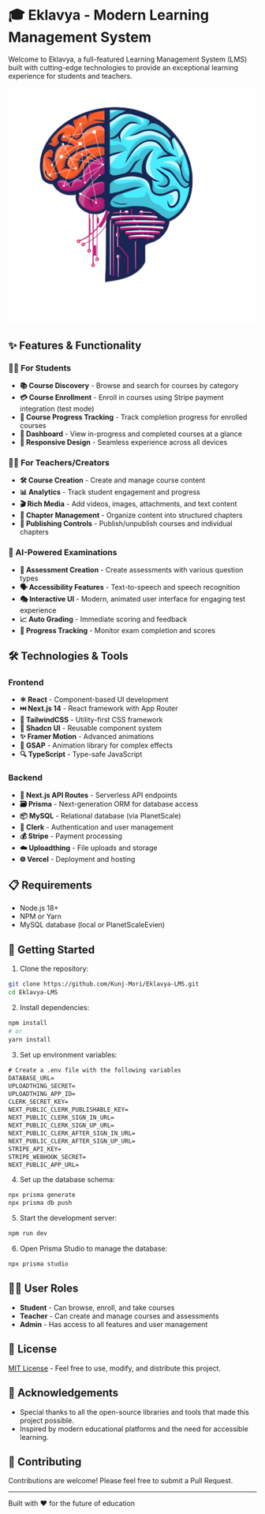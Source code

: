 # 🎓 Eklavya - Modern Learning Management System

Welcome to Eklavya, a full-featured Learning Management System (LMS) built with cutting-edge technologies to provide an exceptional learning experience for students and teachers.

![Eklavya LMS Platform](public/logo.png)

## ✨ Features & Functionality

### 👨‍🎓 For Students
- **📚 Course Discovery** - Browse and search for courses by category
- **💳 Course Enrollment** - Enroll in courses using Stripe payment integration (test mode)
- **📝 Course Progress Tracking** - Track completion progress for enrolled courses
- **🎯 Dashboard** - View in-progress and completed courses at a glance
- **📱 Responsive Design** - Seamless experience across all devices

### 👨‍🏫 For Teachers/Creators
- **🛠️ Course Creation** - Create and manage course content
- **📊 Analytics** - Track student engagement and progress
- **🎬 Rich Media** - Add videos, images, attachments, and text content
- **📑 Chapter Management** - Organize content into structured chapters
- **🔄 Publishing Controls** - Publish/unpublish courses and individual chapters

### 🧠 AI-Powered Examinations
- **📝 Assessment Creation** - Create assessments with various question types
- **🗣️ Accessibility Features** - Text-to-speech and speech recognition
- **🎭 Interactive UI** - Modern, animated user interface for engaging test experience
- **📈 Auto Grading** - Immediate scoring and feedback
- **🏅 Progress Tracking** - Monitor exam completion and scores

## 🛠️ Technologies & Tools

### Frontend
- **⚛️ React** - Component-based UI development
- **⏭️ Next.js 14** - React framework with App Router
- **🎨 TailwindCSS** - Utility-first CSS framework
- **🧩 Shadcn UI** - Reusable component system
- **✨ Framer Motion** - Advanced animations
- **🌈 GSAP** - Animation library for complex effects
- **🔍 TypeScript** - Type-safe JavaScript

### Backend
- **🔄 Next.js API Routes** - Serverless API endpoints
- **🗃️ Prisma** - Next-generation ORM for database access
- **📦 MySQL** - Relational database (via PlanetScale)
- **🔐 Clerk** - Authentication and user management
- **💰 Stripe** - Payment processing
- **☁️ Uploadthing** - File uploads and storage
- **🌐 Vercel** - Deployment and hosting

## 📋 Requirements

- Node.js 18+ 
- NPM or Yarn
- MySQL database (local or PlanetScaleEvien)

## 🚀 Getting Started

1. Clone the repository:
```bash
git clone https://github.com/Kunj-Mori/Eklavya-LMS.git
cd Eklavya-LMS
```

2. Install dependencies:
```bash
npm install
# or
yarn install
```

3. Set up environment variables:
```
# Create a .env file with the following variables
DATABASE_URL=
UPLOADTHING_SECRET=
UPLOADTHING_APP_ID=
CLERK_SECRET_KEY=
NEXT_PUBLIC_CLERK_PUBLISHABLE_KEY=
NEXT_PUBLIC_CLERK_SIGN_IN_URL=
NEXT_PUBLIC_CLERK_SIGN_UP_URL=
NEXT_PUBLIC_CLERK_AFTER_SIGN_IN_URL=
NEXT_PUBLIC_CLERK_AFTER_SIGN_UP_URL=
STRIPE_API_KEY=
STRIPE_WEBHOOK_SECRET=
NEXT_PUBLIC_APP_URL=
```

4. Set up the database schema:
```bash
npx prisma generate
npx prisma db push
```

5. Start the development server:
```bash
npm run dev
```

6. Open Prisma Studio to manage the database:
```bash
npx prisma studio
```

## 👩‍💻 User Roles

- **Student** - Can browse, enroll, and take courses
- **Teacher** - Can create and manage courses and assessments
- **Admin** - Has access to all features and user management

## 📄 License

[MIT License](LICENSE) - Feel free to use, modify, and distribute this project.

## 🙏 Acknowledgements

- Special thanks to all the open-source libraries and tools that made this project possible.
- Inspired by modern educational platforms and the need for accessible learning.

## 🤝 Contributing

Contributions are welcome! Please feel free to submit a Pull Request.

---

Built with ❤️ for the future of education 